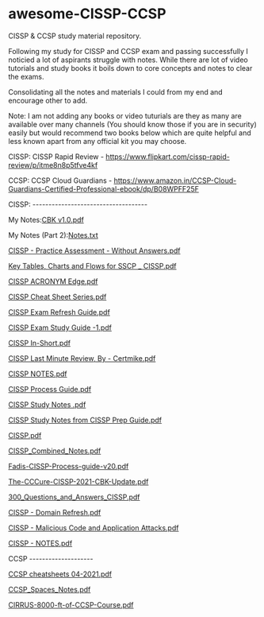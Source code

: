 # awesome-CISSP-CCSP
CISSP & CCSP study material repository.

Following my study for CISSP and CCSP exam and passing successfully I noticied a lot of aspirants struggle with notes. While there are lot of video tutorials and study books it boils down to core concepts and notes to clear the exams.

Consolidating all the notes and materials I could from my end and encourage other to add.

Note: I am not adding any books or video tuturials are they as many are available over many channels (You should know those if you are in security) easily but would recommend two books below which are quite helpful and less known apart from any official kit you may choose.

CISSP: CISSP Rapid Review - https://www.flipkart.com/cissp-rapid-review/p/itme8n8p5tfve4kf

CCSP: CCSP Cloud Guardians - https://www.amazon.in/CCSP-Cloud-Guardians-Certified-Professional-ebook/dp/B08WPFF25F

CISSP: ------------------------------------

My Notes:[CBK v1.0.pdf](https://github.com/amar3181/awesome-CISSP/files/7920220/CBK.v1.0.pdf)

My Notes (Part 2):[Notes.txt](https://github.com/amar3181/awesome-CISSP/files/7920221/Notes.txt)

[CISSP - Practice Assessment - Without Answers.pdf](https://github.com/amar3181/awesome-CISSP/files/7920270/CISSP.-.Practice.Assessment.-.Without.Answers.pdf)

[Key Tables, Charts and Flows for SSCP _ CISSP.pdf](https://github.com/amar3181/awesome-CISSP/files/7920271/Key.Tables.Charts.and.Flows.for.SSCP._.CISSP.pdf)

[CISSP ACRONYM Edge.pdf](https://github.com/amar3181/awesome-CISSP/files/7920272/CISSP.ACRONYM.Edge.pdf)

[CISSP Cheat Sheet Series.pdf](https://github.com/amar3181/awesome-CISSP/files/7920273/CISSP.Cheat.Sheet.Series.pdf)

[CISSP Exam Refresh Guide.pdf](https://github.com/amar3181/awesome-CISSP/files/7920274/CISSP.Exam.Refresh.Guide.pdf)

[CISSP Exam Study Guide -1.pdf](https://github.com/amar3181/awesome-CISSP/files/7920276/CISSP.Exam.Study.Guide.-1.pdf)

[CISSP In-Short.pdf](https://github.com/amar3181/awesome-CISSP/files/7920277/CISSP.In-Short.pdf)

[CISSP Last Minute Review, By - Certmike.pdf](https://github.com/amar3181/awesome-CISSP/files/7920278/CISSP.Last.Minute.Review.By.-.Certmike.pdf)

[CISSP NOTES.pdf](https://github.com/amar3181/awesome-CISSP/files/7920279/CISSP.NOTES.pdf)

[CISSP Process Guide.pdf](https://github.com/amar3181/awesome-CISSP/files/7920280/CISSP.Process.Guide.pdf)

[CISSP Study Notes .pdf](https://github.com/amar3181/awesome-CISSP/files/7920281/CISSP.Study.Notes.pdf)

[CISSP Study Notes from CISSP Prep Guide.pdf](https://github.com/amar3181/awesome-CISSP/files/7920282/CISSP.Study.Notes.from.CISSP.Prep.Guide.pdf)

[CISSP.pdf](https://github.com/amar3181/awesome-CISSP/files/7920284/CISSP.pdf)

[CISSP_Combined_Notes.pdf](https://github.com/amar3181/awesome-CISSP/files/7920285/CISSP_Combined_Notes.pdf)

[Fadis-CISSP-Process-guide-v20.pdf](https://github.com/amar3181/awesome-CISSP/files/7920286/Fadis-CISSP-Process-guide-v20.pdf)

[The-CCCure-CISSP-2021-CBK-Update.pdf](https://github.com/amar3181/awesome-CISSP/files/7920287/The-CCCure-CISSP-2021-CBK-Update.pdf)

[300_Questions_and_Answers_CISSP.pdf](https://github.com/amar3181/awesome-CISSP/files/7920288/300_Questions_and_Answers_CISSP.pdf)

[CISSP - Domain Refresh.pdf](https://github.com/amar3181/awesome-CISSP/files/7920289/CISSP.-.Domain.Refresh.pdf)

[CISSP - Malicious Code and Application Attacks.pdf](https://github.com/amar3181/awesome-CISSP/files/7920290/CISSP.-.Malicious.Code.and.Application.Attacks.pdf)

[CISSP - NOTES.pdf](https://github.com/amar3181/awesome-CISSP/files/7920291/CISSP.-.NOTES.pdf)


CCSP --------------------

[CCSP cheatsheets 04-2021.pdf](https://github.com/amar3181/awesome-CISSP/files/7920302/CCSP.cheatsheets.04-2021.pdf)

[CCSP_Spaces_Notes.pdf](https://github.com/amar3181/awesome-CISSP/files/7920303/CCSP_Spaces_Notes.pdf)

[CIRRUS-8000-ft-of-CCSP-Course.pdf](https://github.com/amar3181/awesome-CISSP/files/7920300/CIRRUS-8000-ft-of-CCSP-Course.pdf)

